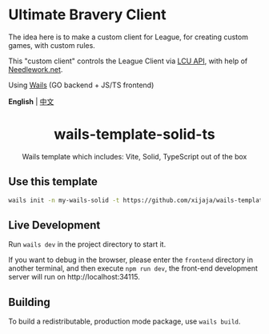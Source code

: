 # Ultimate Bravery Client

The idea here is to make a custom client for League, for creating custom games, with custom rules.

This "custom client" controls the League Client via [LCU API](https://riot-api-libraries.readthedocs.io/en/latest/lcu.html), with help of [Needlework.net](https://github.com/BlossomiShymae/Needlework.Net).

Using [Wails](https://github.com/wailsapp/wails) (GO backend + JS/TS frontend)

<p align="left">
<strong>English</strong> | 
<a href="https://github.com/xijaja/wails-template-solid-ts/blob/main/README_ZH.md">中文</a></p>
<h1 align="center">wails-template-solid-ts</h1>

<p align="center">Wails template which includes: Vite, Solid, TypeScript out of the box</p>

## Use this template

```bash
wails init -n my-wails-solid -t https://github.com/xijaja/wails-template-solid-ts
```

## Live Development

Run `wails dev` in the project directory to start it.

If you want to debug in the browser, please enter the `frontend` directory in another terminal, and then execute `npm run dev`, the front-end development server will run on http://localhost:34115.

## Building

To build a redistributable, production mode package, use `wails build`.
